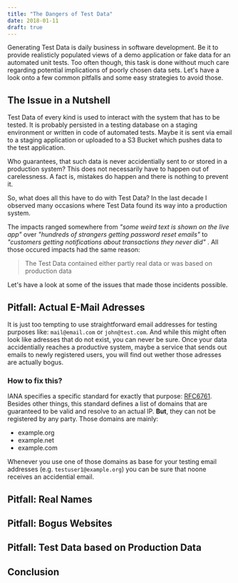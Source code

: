 ```yaml
---
title: "The Dangers of Test Data"
date: 2018-01-11
draft: true
---
```


Generating Test Data is daily business in software development.
Be it to provide realisticly populated views of a demo application
or fake data for an automated unit tests.
Too often though, this task is done without much care
regarding potential implications of poorly chosen data sets.
Let's have a look onto a few common pitfalls
and some easy strategies to avoid those.

## The Issue in a Nutshell

Test Data of every kind is used to interact with the system that has to be tested.
It is probably persisted in a testing database on a staging environment
or written in code of automated tests.
Maybe it is sent via email to a staging application 
or uploaded to a S3 Bucket which pushes data to the test application.

Who guarantees, that such data is never accidentially sent to
or stored in a production system?
This does not necessarily have to happen out of carelessness.
A fact is, mistakes do happen and there is nothing to prevent it.

So, what does all this have to do with Test Data?
In the last decade I observed many occasions
where Test Data found its way into a production system.

The impacts ranged somewhere from
*"some weird text is shown on the live app"* 
over 
*"hundreds of strangers getting password reset emails"*
to
*"customers getting notifications about transactions they never did"*
.
All those occured impacts had the same reason:

> The Test Data contained either partly real data or was based on production data

Let's have a look at some of the issues that made those incidents possible.

## Pitfall: Actual E-Mail Adresses

It is just too tempting to use 
straightforward email addresses for testing purposes like:
`mail@email.com` or `john@test.com`.
And while this might often look like adresses that do not exist,
you can never be sure.
Once your data accidentially reaches a productive system,
maybe a service that sends out emails to newly registered users,
you will find out wether those adresses are actually bogus.

### How to fix this?

IANA specifies a specific standard for exactly that purpose:
[RFC6761](http://www.iana.org/go/rfc6761).
Besides other things, this standard defines a list of domains
that are guaranteed to be valid and resolve to an actual IP.
**But**, they can not be registered by any party.
Those domains are mainly:

* example.org
* example.net
* example.com

Whenever you use one of those domains
as base for your testing email addresses
(e.g. `testuser1@example.org`)
you can be sure that noone receives an accidential email.

## Pitfall: Real Names



## Pitfall: Bogus Websites

## Pitfall: Test Data based on Production Data

## Conclusion
